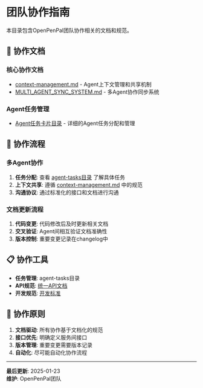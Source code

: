 # 团队协作指南

本目录包含OpenPenPal团队协作相关的文档和规范。

## 👥 协作文档

### 核心协作文档
- [context-management.md](./context-management.md) - Agent上下文管理和共享机制
- [MULTI_AGENT_SYNC_SYSTEM.md](./MULTI_AGENT_SYNC_SYSTEM.md) - 多Agent协作同步系统

### Agent任务管理
- [Agent任务卡片目录](../../agent-tasks/) - 详细的Agent任务分配和管理

## 🔄 协作流程

### 多Agent协作
1. **任务分配**: 查看 [agent-tasks目录](../../agent-tasks/) 了解具体任务
2. **上下文共享**: 遵循 [context-management.md](./context-management.md) 中的规范
3. **沟通协议**: 通过标准化的接口和文档进行沟通

### 文档更新流程
1. **代码变更**: 代码修改后及时更新相关文档
2. **交叉验证**: Agent间相互验证文档准确性
3. **版本控制**: 重要变更记录在changelog中

## 📋 协作工具

- **任务管理**: agent-tasks目录
- **API规范**: [统一API文档](../api/)
- **开发规范**: [开发标准](../development/)

## 🎯 协作原则

1. **文档驱动**: 所有协作基于文档化的规范
2. **接口优先**: 明确定义服务间接口
3. **版本管理**: 重要变更需要版本记录
4. **自动化**: 尽可能自动化协作流程

---

**最后更新**: 2025-01-23  
**维护**: OpenPenPal团队